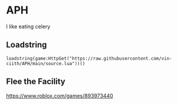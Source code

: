 # APH
I like eating celery

## Loadstring
```loadstring(game:HttpGet("https://raw.githubusercontent.com/vin-ciith/APH/main/source.lua"))()```

## Flee the Facility
https://www.roblox.com/games/893973440
